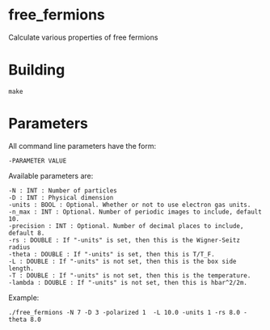 # free_fermions
Calculate various properties of free fermions

# Building

    make

# Parameters

All command line parameters have the form:

    -PARAMETER VALUE

Available parameters are:

    -N : INT : Number of particles
    -D : INT : Physical dimension
    -units : BOOL : Optional. Whether or not to use electron gas units.
    -n_max : INT : Optional. Number of periodic images to include, default 10.
    -precision : INT : Optional. Number of decimal places to include, default 8.
    -rs : DOUBLE : If "-units" is set, then this is the Wigner-Seitz radius
    -theta : DOUBLE : If "-units" is set, then this is T/T_F.
    -L : DOUBLE : If "-units" is not set, then this is the box side length.
    -T : DOUBLE : If "-units" is not set, then this is the temperature.
    -lambda : DOUBLE : If "-units" is not set, then this is hbar^2/2m.

Example:

    ./free_fermions -N 7 -D 3 -polarized 1  -L 10.0 -units 1 -rs 8.0 -theta 8.0
